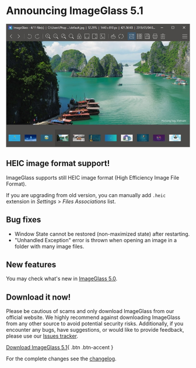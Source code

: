 # Announcing ImageGlass 5.1
![ImageGlass 5.0](https://github.com/ImageGlass/config/blob/main/screenshots/v5.0/5.0_1.jpg?raw=true)

## HEIC image format support!
ImageGlass supports still HEIC image format (High Efficiency Image File Format).

If you are upgrading from old version, you can manually add `.heic` extension in *Settings* > *Files Associations* list.


## Bug fixes
- Window State cannot be restored (non-maximized state) after restarting.
- "Unhandled Exception" error is thrown when opening an image in a folder with many image files.


## New features
You may check what's new in [ImageGlass 5.0](https://imageglass.org/news/62).



## Download it now!
Please be cautious of scams and only download ImageGlass from our official website. We highly recommend against downloading ImageGlass from any other source to avoid potential security risks. Additionally, if you encounter any bugs, have suggestions, or would like to provide feedback, please use our [Issues tracker](https://github.com/d2phap/ImageGlass/issues).


[Download ImageGlass 5.1](https://imageglass.org/release/imageglass-5-1-5-20-24){ .btn .btn-accent }


For the complete changes see the [changelog](https://github.com/d2phap/ImageGlass/releases/tag/5.1.5.20).
